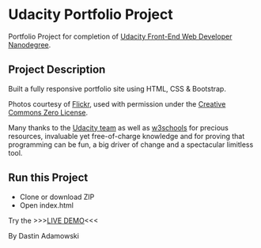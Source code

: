 # Udacity Portfolio Project

Portfolio Project for completion of [Udacity Front-End Web Developer Nanodegree](https://eu.udacity.com/course/front-end-web-developer-nanodegree--nd001?v=fe1).

## Project Description

Built a fully responsive portfolio site using HTML, CSS & Bootstrap.

Photos courtesy of [Flickr](https://www.flickr.com/), used with permission under the [Creative Commons Zero License](https://www.flickr.com/creativecommons/).

Many thanks to the [Udacity team](https://eu.udacity.com/) as well as [w3schools](https://www.w3schools.com/) for precious resources, invaluable yet free-of-charge knowledge and for proving that programming can be fun, a big driver of change and a spectacular limitless tool.

## Run this Project
  * Clone or download ZIP
  * Open index.html

Try the                      >>>[LIVE DEMO](https://dastinadamowski.github.io/udacity-portfolio-master/)<<<


By Dastin Adamowski
